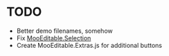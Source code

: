 TODO
====

* Better demo filenames, somehow
* Fix [MooEditable.Selection](http://groups.google.com/group/mooeditable/browse_thread/thread/ab4c1810c4652478)
* Create MooEditable.Extras.js for additional buttons